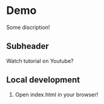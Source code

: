 # Demo

Some discription!

## Subheader

Watch tutorial on Youtube?

## Local development

1. Open index.html in your browser!